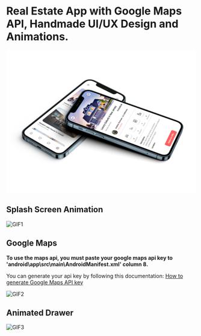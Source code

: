 # Real Estate App with Google Maps API, Handmade UI/UX Design and Animations.

![MOCKUP](realestatemockup.png)
## Splash Screen Animation
![GIF1](splash_screen.gif)
## Google Maps
**To use the maps api, you must paste your google maps api key to 'android\app\src\main\AndroidManifest.xml' column 8.**

You can generate your api key by following this documentation:
    [How to generate Google Maps API key](https://developers.google.com/maps/documentation/embed/get-api-key#:~:text=Go%20to%20the%20Google%20Maps%20Platform%20%3E%20Credentials%20page.&text=On%20the%20Credentials%20page%2C%20click,Click%20Close.)

![GIF2](google_maps.gif)
## Animated Drawer
![GIF3](animated_drawer.gif)
